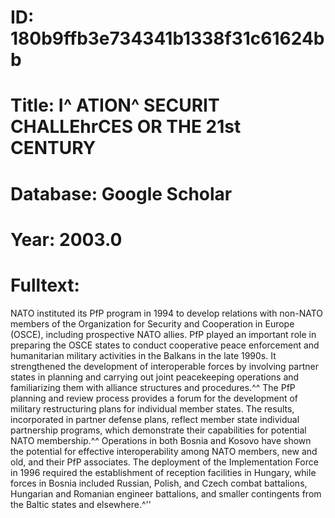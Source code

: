 # ID: 180b9ffb3e734341b1338f31c61624bb
# Title: I^ ATION^ SECURIT CHALLEhrCES OR THE 21st CENTURY
# Database: Google Scholar
# Year: 2003.0
# Fulltext:
NATO instituted its PfP program in 1994 to develop relations with non-NATO members of the Organization for Security and Cooperation in Europe (OSCE), including prospective NATO allies.
PfP played an important role in preparing the OSCE states to conduct cooperative peace enforcement and humanitarian military activities in the Balkans in the late 1990s.
It strengthened the development of interoperable forces by involving partner states in planning and carrying out joint peacekeeping operations and familiarizing them with alliance structures and procedures.^^ The PfP planning and review process provides a forum for the development of military restructuring plans for individual member states.
The results, incorporated in partner defense plans, reflect member state individual partnership programs, which demonstrate their capabilities for potential NATO membership.^^ Operations in both Bosnia and Kosovo have shown the potential for effective interoperability among NATO members, new and old, and their PfP associates.
The deployment of the Implementation Force in 1996 required the establishment of reception facilities in Hungary, while forces in Bosnia included Russian, Polish, and Czech combat battalions, Hungarian and Romanian engineer battalions, and smaller contingents from the Baltic states and elsewhere.^''